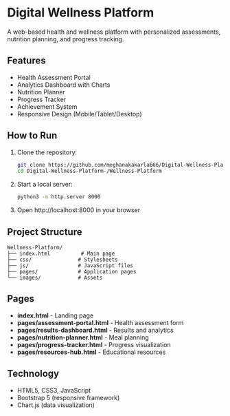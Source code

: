 # Digital Wellness Platform

A web-based health and wellness platform with personalized assessments, nutrition planning, and progress tracking.

## Features

- Health Assessment Portal
- Analytics Dashboard with Charts
- Nutrition Planner
- Progress Tracker
- Achievement System
- Responsive Design (Mobile/Tablet/Desktop)

## How to Run

1. Clone the repository:
   ```bash
   git clone https://github.com/meghanakakarla666/Digital-Wellness-Platform-.git
   cd Digital-Wellness-Platform-/Wellness-Platform
   ```

2. Start a local server:
   ```bash
   python3 -m http.server 8000
   ```

3. Open http://localhost:8000 in your browser

## Project Structure

```
Wellness-Platform/
├── index.html          # Main page
├── css/               # Stylesheets
├── js/                # JavaScript files
├── pages/             # Application pages
└── images/            # Assets
```

## Pages

- **index.html** - Landing page
- **pages/assessment-portal.html** - Health assessment form
- **pages/results-dashboard.html** - Results and analytics
- **pages/nutrition-planner.html** - Meal planning
- **pages/progress-tracker.html** - Progress visualization
- **pages/resources-hub.html** - Educational resources

## Technology

- HTML5, CSS3, JavaScript
- Bootstrap 5 (responsive framework)
- Chart.js (data visualization)
